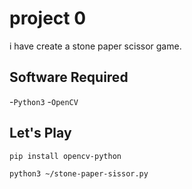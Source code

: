 # project 0

i have create a stone paper scissor game.

## Software Required
-`Python3`
-`OpenCV`

## Let's Play

```bash
pip install opencv-python
```
```bash
python3 ~/stone-paper-sissor.py
```
